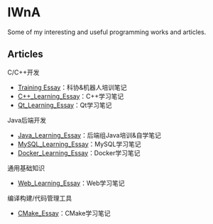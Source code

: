 # IWnA
Some of my interesting and useful programming works and articles.

## Articles

C/C++开发

+ [Training Essay](Articles/TrainingEssay.md)：科协&机器人培训笔记
+ [C++_Learning_Essay](Articles/CppLearningEssay.md)：C++学习笔记
+ [Qt_Learning_Essay](Articles/QtLearningEssay.md)：Qt学习笔记

Java后端开发

+ [Java_Learning_Essay](Articles/JavaLearningEssay.md)：后端组Java培训&自学笔记
+ [MySQL_Learning_Essay](Articles/MySQLLearningEssay.md)：MySQL学习笔记
+ [Docker_Learning_Essay](Articles/DockerLearningEssay.md)：Docker学习笔记

通用基础知识

+ [Web_Learning_Essay](Articles/WebLearningEssay.md)：Web学习笔记

编译构建/代码管理工具

- [CMake_Essay](Articles/CMake.md)：CMake学习笔记

